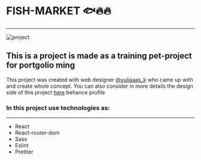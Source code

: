 # FISH-MARKET :fish::fire::fire:
___
![project](Cover.png)
## This is a project is made as a training pet-project for portgolio ming
This project was created with web designer [@yuliaaas_k](t.me/https://t.me/yuliyaaas_k) who came up with and create whole concept.
You can also consider in more details the design side of this project [here](behance.com) behance profile
### In this project use technologies as:
___
+ React
+ React-router-dom
+ Sass
+ Eslint
+ Prettier


